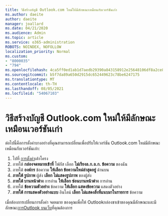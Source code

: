 ```yaml
---
title: วิธีสร้างบัญชี Outlook.com ใหม่ให้มีลักษณะเหมือนกับเวอร์ชันเก่า
ms.author: daeite
author: daeite
manager: joallard
ms.date: 04/21/2020
ms.audience: Admin
ms.topic: article
ms.service: o365-administration
ROBOTS: NOINDEX, NOFOLLOW
localization_priority: Normal
ms.custom:
- "8000035"
- "794"
ms.openlocfilehash: 4ca5ff0ed1ab1d7aedb29390a843158912e25648106df8a2ce88a0b8458d62fa
ms.sourcegitcommit: b5f7da89a650d2915dc652449623c78be6247175
ms.translationtype: MT
ms.contentlocale: th-TH
ms.lasthandoff: 08/05/2021
ms.locfileid: "54067103"
---
```

# <a name="how-to-make-the-new-outlookcom-look-like-the-old-version"></a>วิธีสร้างบัญชี Outlook.com ใหม่ให้มีลักษณะเหมือนเวอร์ชันเก่า

ต่อไปนี้คือการตั้งค่าบางอย่างที่คุณสามารถเปลี่ยนเพื่อปรับให้เวอร์ชัน Outlook.com ใหม่มีลักษณะเหมือนกับเวอร์ชันเก่า:

1. ไปที่ [การตั้งค่า](https://outlook.live.com/mail/options/mail/layout)เค้าโครง
1. ภายใต้ **กล่องจดหมายเข้าที่** โฟกัส เลือก **ไม่เรียงล.ก.ล.ก. ข้อความ** ของฉัน
1. ภายใต้ **องค์กร** ข้อความ **ให้เลือก ข้อความใหม่ล่าสุดอยู่** ด้านบน
1. **ภายใต้ รูปภาพ** ผู้ส่ง **เลือก ไม่แสดงรูปภาพ** ของผู้ส่ง
1. **ภายใต้ บานหน้าต่าง** การอ่าน **ให้เลือก ซ่อนบานหน้าต่าง** การอ่าน
1. ภายใต้ **ข้อความตัวอย่าง** ข้อความ **ให้เลือก แสดงข้อความ** แสดงตัวอย่าง
1. **ภายใต้ การแสดงตัวอย่างแบบ** อินไลน์ **เลือก ไม่แสดงสิ่งที่แนบมาในรายการ** ข้อความ

เมื่อต้องการเปลี่ยนการตั้งค่า จดหมาย ของคุณเพื่อให้ Outlookกล่องขาเข้าของคุณมีลักษณะและมีลักษณะ[การOutlook บนเว็บ](https://support.office.com/article/b41c2ecb-f23c-42b3-b7f8-659646d5e58c?wt.mc_id=Office_Outlook_com_Alchemy)ที่คุณต้องการ